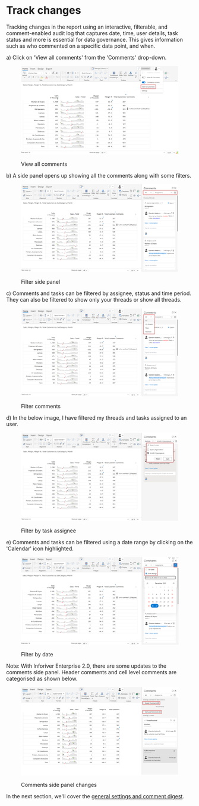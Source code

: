 # Track changes

Tracking changes in the report using an interactive, filterable, and comment-enabled audit log that captures date, time, user details, task status and more is essential for ​data governance. This gives information such as who commented on a specific data point, and when.

a) Click on 'View all comments' from the 'Comments' drop-down.

<figure><img src="../../../.gitbook/assets/8.2.48 track changes.png" alt=""><figcaption><p>View all comments</p></figcaption></figure>

b) A side panel opens up showing all the comments along with some filters.

<figure><img src="../../../.gitbook/assets/8.2.3.2 track changes.png" alt=""><figcaption><p>Filter side panel</p></figcaption></figure>

c) Comments and tasks can be filtered by assignee, status and time period. They can also be filtered to show only your threads or show all threads.&#x20;

<figure><img src="../../../.gitbook/assets/8.2.3.4 track changes.png" alt=""><figcaption><p>Filter comments</p></figcaption></figure>

d) In the below image, I have filtered my threads and tasks assigned to an user.

<figure><img src="../../../.gitbook/assets/8.2.3.3 track changes.png" alt=""><figcaption><p>Filter by task assignee</p></figcaption></figure>

e) Comments and tasks can be filtered using a date range by clicking on the 'Calendar' icon highlighted.

<figure><img src="../../../.gitbook/assets/8.2.3.5 track changes.png" alt=""><figcaption><p>Filter by date</p></figcaption></figure>

Note: With Inforiver Enterprise 2.0, there are some updates to the comments side panel. Header comments and cell level comments are categorised as shown below.

<figure><img src="../../../.gitbook/assets/Comments panel.png" alt=""><figcaption><p>Comments side panel changes</p></figcaption></figure>

In the next section, we'll cover the [general settings and comment digest](comment-settings.md).
